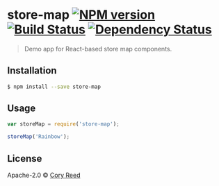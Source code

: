 # store-map [![NPM version][npm-image]][npm-url] [![Build Status][travis-image]][travis-url] [![Dependency Status][daviddm-image]][daviddm-url]
> Demo app for React-based store map components.

## Installation

```sh
$ npm install --save store-map
```

## Usage

```js
var storeMap = require('store-map');

storeMap('Rainbow');
```
## License

Apache-2.0 © [Cory Reed](http://swashcap.com)


[npm-image]: https://badge.fury.io/js/store-map.svg
[npm-url]: https://npmjs.org/package/store-map
[travis-image]: https://travis-ci.org/swashcap/store-map.svg?branch=master
[travis-url]: https://travis-ci.org/swashcap/store-map
[daviddm-image]: https://david-dm.org/swashcap/store-map.svg?theme=shields.io
[daviddm-url]: https://david-dm.org/swashcap/store-map
